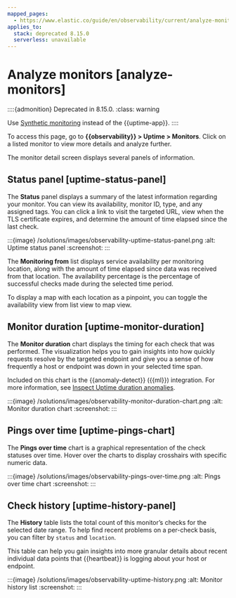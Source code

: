 ```yaml
---
mapped_pages:
  - https://www.elastic.co/guide/en/observability/current/analyze-monitors.html
applies_to:
  stack: deprecated 8.15.0
  serverless: unavailable
---
```


# Analyze monitors [analyze-monitors]

::::{admonition} Deprecated in 8.15.0.
:class: warning

Use [Synthetic monitoring](/solutions/observability/apps/synthetic-monitoring.md) instead of the {{uptime-app}}.
::::

To access this page, go to **{{observability}} > Uptime > Monitors**. Click on a listed monitor to view more details and analyze further.

The monitor detail screen displays several panels of information.


## Status panel [uptime-status-panel]

The **Status** panel displays a summary of the latest information regarding your monitor. You can view its availability, monitor ID, type, and any assigned tags. You can click a link to visit the targeted URL, view when the TLS certificate expires, and determine the amount of time elapsed since the last check.

:::{image} /solutions/images/observability-uptime-status-panel.png
:alt: Uptime status panel
:screenshot:
:::

The **Monitoring from** list displays service availability per monitoring location, along with the amount of time elapsed since data was received from that location. The availability percentage is the percentage of successful checks made during the selected time period.

To display a map with each location as a pinpoint, you can toggle the availability view from list view to map view.


## Monitor duration [uptime-monitor-duration]

The **Monitor duration** chart displays the timing for each check that was performed. The visualization helps you to gain insights into how quickly requests resolve by the targeted endpoint and give you a sense of how frequently a host or endpoint was down in your selected time span.

Included on this chart is the {{anomaly-detect}} ({{ml}}) integration. For more information, see [Inspect Uptime duration anomalies](inspect-uptime-duration-anomalies.md).

:::{image} /solutions/images/observability-monitor-duration-chart.png
:alt: Monitor duration chart
:screenshot:
:::


## Pings over time [uptime-pings-chart]

The **Pings over time** chart is a graphical representation of the check statuses over time. Hover over the charts to display crosshairs with specific numeric data.

:::{image} /solutions/images/observability-pings-over-time.png
:alt: Pings over time chart
:screenshot:
:::


## Check history [uptime-history-panel]

The **History** table lists the total count of this monitor’s checks for the selected date range. To help find recent problems on a per-check basis, you can filter by `status` and `location`.

This table can help you gain insights into more granular details about recent individual data points that {{heartbeat}} is logging about your host or endpoint.

:::{image} /solutions/images/observability-uptime-history.png
:alt: Monitor history list
:screenshot:
:::

